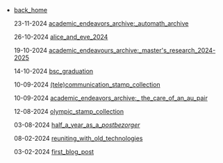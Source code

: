 - [back_home](https://hollyz1jderveld.github.io)

  23-11-2024 [academic_endeavors_archive:_automath_archive](https://hollyz1jderveld.github.io/blog/pages/before_automath)

  26-10-2024 [alice_and_eve_2024](https://hollyz1jderveld.github.io/blog/pages/aae_2024)
  
  19-10-2024 [academic_endeavours_archive:_master's_research_2024-2025](https://hollyz1jderveld.github.io/blog/pages/before_masters)
  
  14-10-2024 [bsc_graduation](https://hollyz1jderveld.github.io/blog/pages/bsc_graduation)

  10-09-2024 [(tele)communication_stamp_collection](https://hollyz1jderveld.github.io/blog/pages/telecommunication)

  10-09-2024 [academic_endeavors_archive:_ the_care_of_an_au_pair](https://hollyz1jderveld.github.io/blog/pages/before_aupairs)

  12-08-2024 [olympic_stamp_collection](https://hollyz1jderveld.github.io/blog/pages/olympics)

  03-08-2024 [half_a_year_as_a_*postbezorger*](https://hollyz1jderveld.github.io/blog/pages/postbezorger)

  08-02-2024 [reuniting_with_old_technologies](https://hollyz1jderveld.github.io/blog/pages/old_technologies)

  03-02-2024 [first_blog_post](https://hollyz1jderveld.github.io/blog/pages/first_blog_post)
  